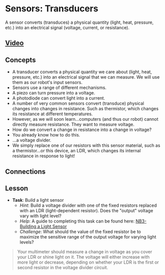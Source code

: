 # Sensors: Transducers
A sensor converts (transduces) a physical quantity (light, heat, pressure, etc.) into an electrical signal (voltage, current, or resistance).

## [Video](https://vimeo.com/1031477896)

## Concepts
- A transducer converts a physical quantity we care about (light, heat, pressure, etc.) into an electrical signal that we can measure. We will use them as our robot's input sensors.
- Sensors use a range of different mechanisms.
- A piezo can turn pressure into a voltage.
- A photodiode can convert light into a current.
- A number of very common sensors convert (transduce) physical changes into changes in resistance. Such as thermistor, which changes its resistance at different temperatures.
- However, as we will soon learn...computers (and thus our robot) cannot directly measure resistance. They want to measure voltage.
- How do we convert a change in resistance into a change in voltage?
- You already know how to do this.
- ...a voltage divider.
- We simply replace one of our resistors with this sensor material, such as a thermistor...or this device, an LDR, which changes its internal resistance in response to light!

## Connections

## Lesson

- **Task**: Build a light sensor
    - *Hint*: Build a voltage divider with one of the fixed resistors replaced with an LDR (light-dependent resistor). Does the "output" voltage vary with light level? 
    - *Help*: A guide to completing this task can be found here: [NB3-Building a Light Sensor](https://vimeo.com/??????)
    - *Challenge*: What should the value of the fixed resistor be to maximize the sensitive range of the output voltage for varying light levels?
> Your multimeter should measure a change in voltage as you cover your LDR or shine light on it. The voltage will either increase with more light or decrease, depending on whether your LDR is the first or second resistor in the voltage divider circuit.
